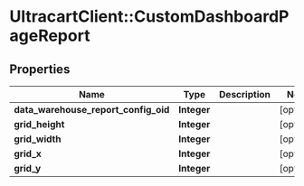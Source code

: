 # UltracartClient::CustomDashboardPageReport

## Properties
Name | Type | Description | Notes
------------ | ------------- | ------------- | -------------
**data_warehouse_report_config_oid** | **Integer** |  | [optional] 
**grid_height** | **Integer** |  | [optional] 
**grid_width** | **Integer** |  | [optional] 
**grid_x** | **Integer** |  | [optional] 
**grid_y** | **Integer** |  | [optional] 


